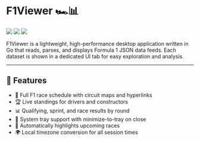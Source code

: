 # F1Viewer 🏎️📊

[![](https://img.shields.io/github/actions/workflow/status/mphartzheim/f1viewer/release.yml?branch=main&label=build)](https://github.com/mphartzheim/f1viewer/actions)
[![](https://img.shields.io/github/v/tag/mphartzheim/f1viewer?label=version)](https://github.com/mphartzheim/f1viewer/releases)
[![](https://img.shields.io/badge/built%20with-Fyne-blue)](https://fyne.io)

F1Viewer is a lightweight, high-performance desktop application written in Go that reads, parses, and displays Formula 1 JSON data feeds. Each dataset is shown in a dedicated UI tab for easy exploration and analysis.

---

## 🚀 Features

- 📅 Full F1 race schedule with circuit maps and hyperlinks  
- 🏆 Live standings for drivers and constructors  
- 📊 Qualifying, sprint, and race results by round  
- 🔔 System tray support with minimize-to-tray on close  
- 🧭 Automatically highlights upcoming races  
- 🌍 Local timezone conversion for all session times  
